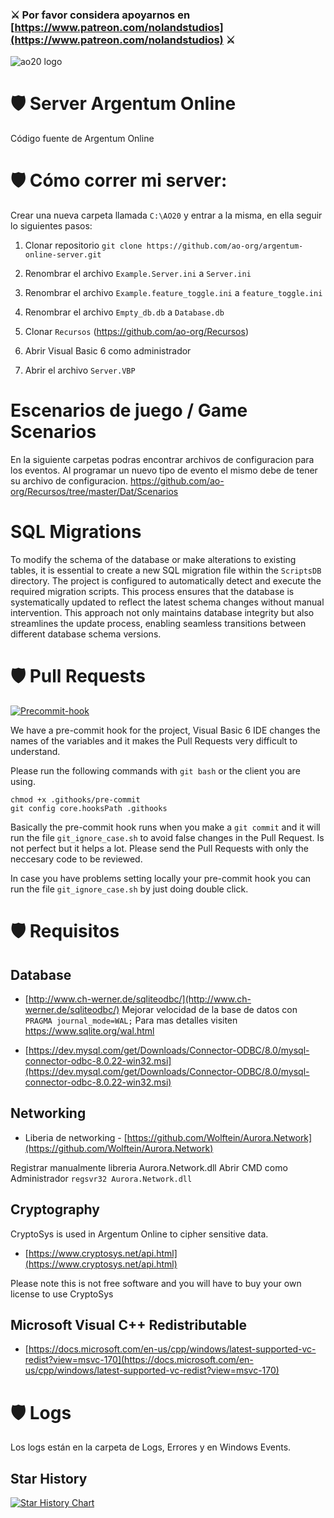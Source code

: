 ### ⚔️ Por favor considera apoyarnos en [https://www.patreon.com/nolandstudios](https://www.patreon.com/nolandstudios) ⚔️ 

![ao20 logo](https://www.ao20.com.ar/_nuxt/img/argentum20_logo.562a0aa.png)

# 🛡️ Server Argentum Online
Código fuente de Argentum Online

# 🛡️ Cómo correr mi server:
Crear una nueva carpeta llamada `C:\AO20` y entrar a la misma, en ella seguir lo siguientes pasos:

1. Clonar repositorio `git clone https://github.com/ao-org/argentum-online-server.git`

2. Renombrar el archivo `Example.Server.ini` a `Server.ini`

3. Renombrar el archivo `Example.feature_toggle.ini` a `feature_toggle.ini`

4. Renombrar el archivo `Empty_db.db` a `Database.db`

5. Clonar `Recursos` (https://github.com/ao-org/Recursos)

6. Abrir Visual Basic 6 como administrador

7. Abrir el archivo `Server.VBP`

# Escenarios de juego / Game Scenarios
En la siguiente carpetas podras encontrar archivos de configuracion para los eventos. Al programar un nuevo tipo de evento el mismo debe de tener su archivo de configuracion.
https://github.com/ao-org/Recursos/tree/master/Dat/Scenarios

# SQL Migrations

To modify the schema of the database or make alterations to existing tables, it is essential to create a new SQL migration file within the `ScriptsDB` directory. The project is configured to automatically detect and execute the required migration scripts. This process ensures that the database is systematically updated to reflect the latest schema changes without manual intervention. This approach not only maintains database integrity but also streamlines the update process, enabling seamless transitions between different database schema versions.

# 🛡️ Pull Requests

<a href="https://imgbb.com/"><img src="https://i.ibb.co/QfZznrw/Screenshot-2023-12-02-211157.png" alt="Precommit-hook" border="0"></a>

We have a pre-commit hook for the project, Visual Basic 6 IDE changes the names of the variables and it makes the Pull Requests very difficult to understand.

Please run the following commands with `git bash` or the client you are using.

```
chmod +x .githooks/pre-commit
git config core.hooksPath .githooks
```

Basically the pre-commit hook runs when you make a `git commit` and it will run the file `git_ignore_case.sh` to avoid false changes in the Pull Request. Is not perfect but it helps a lot. Please send the Pull Requests with only the neccesary code to be reviewed.

In case you have problems setting locally your pre-commit hook you can run the file `git_ignore_case.sh` by just doing double click.

# 🛡️ Requisitos

## Database
- [http://www.ch-werner.de/sqliteodbc/](http://www.ch-werner.de/sqliteodbc/)
Mejorar velocidad de la base de datos con `PRAGMA journal_mode=WAL;`
Para mas detalles visiten https://www.sqlite.org/wal.html

- [https://dev.mysql.com/get/Downloads/Connector-ODBC/8.0/mysql-connector-odbc-8.0.22-win32.msi](https://dev.mysql.com/get/Downloads/Connector-ODBC/8.0/mysql-connector-odbc-8.0.22-win32.msi)

## Networking
- Liberia de networking - [https://github.com/Wolftein/Aurora.Network](https://github.com/Wolftein/Aurora.Network)

Registrar manualmente libreria Aurora.Network.dll 
Abrir CMD como Administrador `regsvr32 Aurora.Network.dll`

## Cryptography
CryptoSys is used in Argentum Online to cipher sensitive data.

- [https://www.cryptosys.net/api.html](https://www.cryptosys.net/api.html)

Please note this is not free software and you will have to buy your own license to use CryptoSys

## Microsoft Visual C++ Redistributable
- [https://docs.microsoft.com/en-us/cpp/windows/latest-supported-vc-redist?view=msvc-170](https://docs.microsoft.com/en-us/cpp/windows/latest-supported-vc-redist?view=msvc-170)

# 🛡️ Logs
Los logs están en la carpeta de Logs, Errores y en Windows Events.


## Star History

<a href="https://star-history.com/#ao-org/argentum-online-server&Date">
  <picture>
    <source media="(prefers-color-scheme: dark)" srcset="https://api.star-history.com/svg?repos=ao-org/argentum-online-server&type=Date&theme=dark" />
    <source media="(prefers-color-scheme: light)" srcset="https://api.star-history.com/svg?repos=ao-org/argentum-online-server&type=Date" />
    <img alt="Star History Chart" src="https://api.star-history.com/svg?repos=ao-org/argentum-online-server&type=Date" />
  </picture>
</a>


